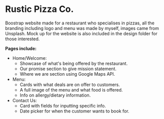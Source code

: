 # Rustic Pizza Co.

Boostrap website made for a restaurant who specialises in pizzas, all the branding including logo and menu was made by myself, images came from Unsplash. Mock up for the website is also included in the design folder for those interested.

**Pages include:**
- Home/Welcome:
  - Showcase of what's being offered by the restaurant.
  - Our promise section to give mission statement.
  - Where we are section using Google Maps API.
- Menu:
  - Cards with what deals are on offer to customers.
  - A full image of the menu and what food is offered.
  - Info on allergy/dietary information.
- Contact Us:
  - Card with fields for inputting specific info.
  - Date picker for when the customer wants to book for.
